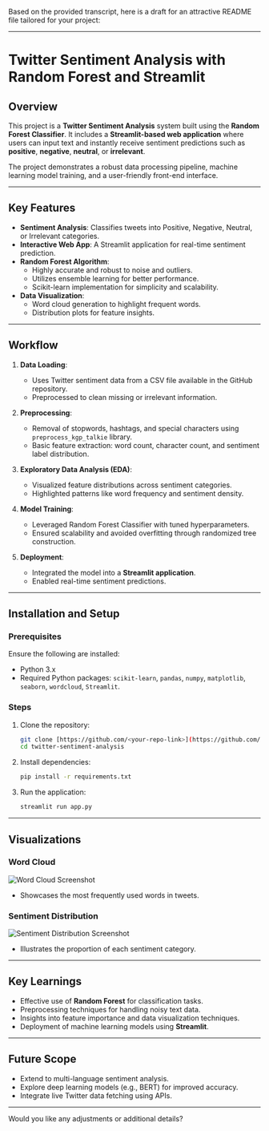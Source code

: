 Based on the provided transcript, here is a draft for an attractive README file tailored for your project:

---

# Twitter Sentiment Analysis with Random Forest and Streamlit

## Overview
This project is a **Twitter Sentiment Analysis** system built using the **Random Forest Classifier**. It includes a **Streamlit-based web application** where users can input text and instantly receive sentiment predictions such as **positive**, **negative**, **neutral**, or **irrelevant**. 

The project demonstrates a robust data processing pipeline, machine learning model training, and a user-friendly front-end interface.

---

## Key Features
- **Sentiment Analysis**: Classifies tweets into Positive, Negative, Neutral, or Irrelevant categories.
- **Interactive Web App**: A Streamlit application for real-time sentiment prediction.
- **Random Forest Algorithm**:
  - Highly accurate and robust to noise and outliers.
  - Utilizes ensemble learning for better performance.
  - Scikit-learn implementation for simplicity and scalability.
- **Data Visualization**:
  - Word cloud generation to highlight frequent words.
  - Distribution plots for feature insights.

---

## Workflow

1. **Data Loading**:
   - Uses Twitter sentiment data from a CSV file available in the GitHub repository.
   - Preprocessed to clean missing or irrelevant information.

2. **Preprocessing**:
   - Removal of stopwords, hashtags, and special characters using `preprocess_kgp_talkie` library.
   - Basic feature extraction: word count, character count, and sentiment label distribution.

3. **Exploratory Data Analysis (EDA)**:
   - Visualized feature distributions across sentiment categories.
   - Highlighted patterns like word frequency and sentiment density.

4. **Model Training**:
   - Leveraged Random Forest Classifier with tuned hyperparameters.
   - Ensured scalability and avoided overfitting through randomized tree construction.

5. **Deployment**:
   - Integrated the model into a **Streamlit application**.
   - Enabled real-time sentiment predictions.

---

## Installation and Setup

### Prerequisites
Ensure the following are installed:
- Python 3.x
- Required Python packages: `scikit-learn`, `pandas`, `numpy`, `matplotlib`, `seaborn`, `wordcloud`, `Streamlit`.

### Steps
1. Clone the repository:
   ```bash
   git clone [https://github.com/<your-repo-link>](https://github.com/Zeexanhere/Twitter-Sentiments-Analysis-/).git
   cd twitter-sentiment-analysis
   ```
2. Install dependencies:
   ```bash
   pip install -r requirements.txt
   ```
3. Run the application:
   ```bash
   streamlit run app.py
   ```

---

## Visualizations
### Word Cloud
![Word Cloud Screenshot](./assets/wordcloud.png)
- Showcases the most frequently used words in tweets.

### Sentiment Distribution
![Sentiment Distribution Screenshot](./assets/sentiment_distribution.png)
- Illustrates the proportion of each sentiment category.

---

## Key Learnings
- Effective use of **Random Forest** for classification tasks.
- Preprocessing techniques for handling noisy text data.
- Insights into feature importance and data visualization techniques.
- Deployment of machine learning models using **Streamlit**.

---

## Future Scope
- Extend to multi-language sentiment analysis.
- Explore deep learning models (e.g., BERT) for improved accuracy.
- Integrate live Twitter data fetching using APIs.



---

Would you like any adjustments or additional details?
